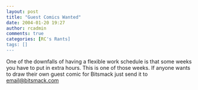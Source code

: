 ```yaml
---
layout: post
title: "Guest Comics Wanted"
date: 2004-01-20 19:27
author: rcadmin
comments: true
categories: [RC's Rants]
tags: []
---
```

One of the downfalls of having a flexible work schedule is that some weeks you have to put in extra hours. This is one of those weeks. If anyone wants to draw their own guest comic for Bitsmack just send it to <a href=mailto:email@bitsmack.com>email@bitsmack.com</a>
